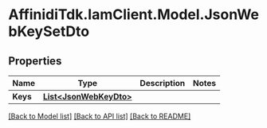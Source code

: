 # AffinidiTdk.IamClient.Model.JsonWebKeySetDto

## Properties

Name | Type | Description | Notes
------------ | ------------- | ------------- | -------------
**Keys** | [**List&lt;JsonWebKeyDto&gt;**](JsonWebKeyDto.md) |  | 

[[Back to Model list]](../README.md#documentation-for-models) [[Back to API list]](../README.md#documentation-for-api-endpoints) [[Back to README]](../README.md)

